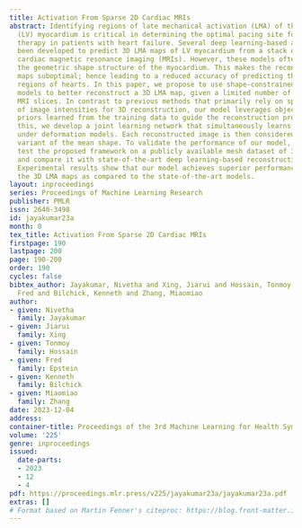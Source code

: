 ```yaml
---
title: Activation From Sparse 2D Cardiac MRIs
abstract: Identifying regions of late mechanical activation (LMA) of the left ventricular
  (LV) myocardium is critical in determining the optimal pacing site for cardiac resynchronization
  therapy in patients with heart failure. Several deep learning-based approaches have
  been developed to predict 3D LMA maps of LV myocardium from a stack of sparse 2D
  cardiac magnetic resonance imaging (MRIs). However, these models often loosely consider
  the geometric shape structure of the myocardium. This makes the reconstructed activation
  maps suboptimal; hence leading to a reduced accuracy of predicting the late activating
  regions of hearts. In this paper, we propose to use shape-constrained diffusion
  models to better reconstruct a 3D LMA map, given a limited number of 2D cardiac
  MRI slices. In contrast to previous methods that primarily rely on spatial correlations
  of image intensities for 3D reconstruction, our model leverages object shape as
  priors learned from the training data to guide the reconstruction process. To achieve
  this, we develop a joint learning network that simultaneously learns a mean shape
  under deformation models. Each reconstructed image is then considered as a deformed
  variant of the mean shape. To validate the performance of our model, we train and
  test the proposed framework on a publicly available mesh dataset of 3D myocardium
  and compare it with state-of-the-art deep learning-based reconstruction models.
  Experimental results show that our model achieves superior performance in reconstructing
  the 3D LMA maps as compared to the state-of-the-art models.
layout: inproceedings
series: Proceedings of Machine Learning Research
publisher: PMLR
issn: 2640-3498
id: jayakumar23a
month: 0
tex_title: Activation From Sparse 2D Cardiac MRIs
firstpage: 190
lastpage: 200
page: 190-200
order: 190
cycles: false
bibtex_author: Jayakumar, Nivetha and Xing, Jiarui and Hossain, Tonmoy and Epstein,
  Fred and Bilchick, Kenneth and Zhang, Miaomiao
author:
- given: Nivetha
  family: Jayakumar
- given: Jiarui
  family: Xing
- given: Tonmoy
  family: Hossain
- given: Fred
  family: Epstein
- given: Kenneth
  family: Bilchick
- given: Miaomiao
  family: Zhang
date: 2023-12-04
address: 
container-title: Proceedings of the 3rd Machine Learning for Health Symposium
volume: '225'
genre: inproceedings
issued:
  date-parts:
  - 2023
  - 12
  - 4
pdf: https://proceedings.mlr.press/v225/jayakumar23a/jayakumar23a.pdf
extras: []
# Format based on Martin Fenner's citeproc: https://blog.front-matter.io/posts/citeproc-yaml-for-bibliographies/
---
```

